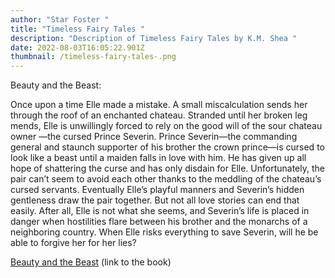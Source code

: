 ```yaml
---
author: "Star Foster "
title: "Timeless Fairy Tales "
description: "Description of Timeless Fairy Tales by K.M. Shea "
date: 2022-08-03T16:05:22.901Z
thumbnail: /timeless-fairy-tales-.png
---
```

Beauty and the Beast:

Once upon a time Elle made a mistake. A small miscalculation sends her through the roof of an enchanted chateau. Stranded until her broken leg mends, Elle is unwillingly forced to rely on the good will of the sour chateau owner —the cursed Prince Severin. Prince Severin—the commanding general and staunch supporter of his brother the crown prince—is cursed to look like a beast until a maiden falls in love with him. He has given up all hope of shattering the curse and has only disdain for Elle. Unfortunately, the pair can’t seem to avoid each other thanks to the meddling of the chateau’s cursed servants. Eventually Elle’s playful manners and Severin’s hidden gentleness draw the pair together. But not all love stories can end that easily. After all, Elle is not what she seems, and Severin’s life is placed in danger when hostilities flare between his brother and the monarchs of a neighboring country. When Elle risks everything to save Severin, will he be able to forgive her for her lies?

[Beauty and the Beast](https://www.goodreads.com/book/show/34115450-beauty-and-the-beast) (link to the book)